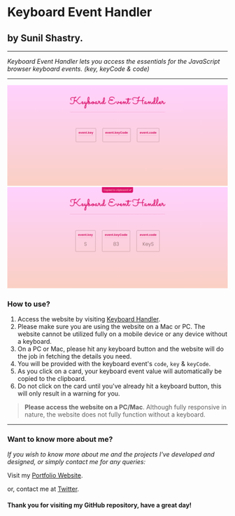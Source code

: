 # Keyboard Event Handler

## by Sunil Shastry.

---

_Keyboard Event Handler lets you access the essentials for the JavaScript browser keyboard events. (key, keyCode & code)_

---

![Keyboard Event Handler](./assets/sxa.png)
![Keyboard Event Handler](./assets/sxb.png)

### How to use?

1. Access the website by visiting [Keyboard Handler](https://keyboardevent.netlify.app/ "Keynoard Event Handler").
2. Please make sure you are using the website on a Mac or PC. The website cannot be utilized fully on a mobile device or any device without a keyboard.
3. On a PC or Mac, please hit any keyboard button and the website will do the job in fetching the details you need.
4. You will be provided with the keyboard event's `code`, `key` & `keyCode`.
5. As you click on a card, your keyboard event value will automatically be copied to the clipboard.
6. Do not click on the card until you've already hit a keyboard button, this will only result in a warning for you.

> **Please access the website on a PC/Mac**. Although fully responsive in nature, the website does not fully function without a keyboard.

---

### Want to know more about me?

_If you wish to know more about me and the projects I've developed and designed, or simply contact me for any queries:_

Visit my [Portfolio Website](https://www.sunilshastry.com "Sunil Shastry").

or, contact me at [Twitter](https://twitter.com/sunillshastry "Sunil Shastry on Twitter").

#### Thank you for visiting my GitHub repository, have a great day!
